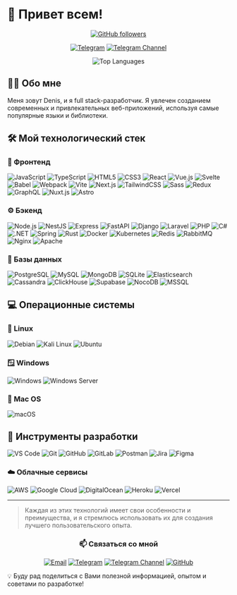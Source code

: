 # 👋 Привет всем!

<div align="center">
  
[![GitHub followers](https://img.shields.io/github/followers/SkvorikovCode?style=social)](https://github.com/SkvorikovCode)

<!--[![LinkedIn](https://img.shields.io/badge/LinkedIn-Connect-blue)](https://linkedin.com/in/your-linkedin)-->
[![Telegram](https://img.shields.io/badge/Telegram-Message-2CA5E0)](https://t.me/JustFW)
[![Telegram Channel](https://img.shields.io/badge/dynamic/json?label=channel&query=$.subscribers&url=https://tg.i-c-a.su/channel/@JustFW_info&logo=telegram&style=social)](https://t.me/JustFW_info)

<!--<img src="https://github-readme-stats.vercel.app/api?username=SkvorikovCode&show_icons=true&theme=radical" alt="GitHub Stats" />
<img src="https://github-readme-streak-stats.herokuapp.com/?user=SkvorikovCode&theme=radical" alt="GitHub Streak" />-->
<img src="https://github-readme-stats.vercel.app/api/top-langs/?username=SkvorikovCode&layout=compact&theme=radical" alt="Top Languages" />

</div>

## 👨‍💻 Обо мне
Меня зовут Denis, и я full stack-разработчик. Я увлечен созданием современных и привлекательных веб-приложений, используя самые популярные языки и библиотеки.

## 🛠 Мой технологический стек

### 🎨 Фронтенд
![JavaScript](https://img.shields.io/badge/-JavaScript-F7DF1E?style=flat-square&logo=javascript&logoColor=black)
![TypeScript](https://img.shields.io/badge/-TypeScript-3178C6?style=flat-square&logo=typescript&logoColor=white)
![HTML5](https://img.shields.io/badge/-HTML5-E34F26?style=flat-square&logo=html5&logoColor=white)
![CSS3](https://img.shields.io/badge/-CSS3-1572B6?style=flat-square&logo=css3&logoColor=white)
![React](https://img.shields.io/badge/-React-61DAFB?style=flat-square&logo=react&logoColor=black)
![Vue.js](https://img.shields.io/badge/-Vue.js-4FC08D?style=flat-square&logo=vue.js&logoColor=white)
![Svelte](https://img.shields.io/badge/-Svelte-FF3E00?style=flat-square&logo=svelte&logoColor=white)
![Babel](https://img.shields.io/badge/-Babel-F9DC3E?style=flat-square&logo=babel&logoColor=black)
![Webpack](https://img.shields.io/badge/-Webpack-8DD6F9?style=flat-square&logo=webpack&logoColor=black)
![Vite](https://img.shields.io/badge/-Vite-646CFF?style=flat-square&logo=vite&logoColor=white)
![Next.js](https://img.shields.io/badge/-Next.js-000000?style=flat-square&logo=next.js&logoColor=white)
![TailwindCSS](https://img.shields.io/badge/-TailwindCSS-38B2AC?style=flat-square&logo=tailwind-css&logoColor=white)
![Sass](https://img.shields.io/badge/-Sass-CC6699?style=flat-square&logo=sass&logoColor=white)
![Redux](https://img.shields.io/badge/-Redux-764ABC?style=flat-square&logo=redux&logoColor=white)
![GraphQL](https://img.shields.io/badge/-GraphQL-E10098?style=flat-square&logo=graphql&logoColor=white)
![Nuxt.js](https://img.shields.io/badge/-Nuxt.js-00DC82?style=flat-square&logo=nuxt.js&logoColor=white)
![Astro](https://img.shields.io/badge/-Astro-FF5D01?style=flat-square&logo=astro&logoColor=white)

### ⚙️ Бэкенд
![Node.js](https://img.shields.io/badge/-Node.js-339933?style=flat-square&logo=node.js&logoColor=white)
![NestJS](https://img.shields.io/badge/-NestJS-E0234E?style=flat-square&logo=nestjs&logoColor=white)
![Express](https://img.shields.io/badge/-Express-000000?style=flat-square&logo=express&logoColor=white)
![FastAPI](https://img.shields.io/badge/-FastAPI-009688?style=flat-square&logo=fastapi&logoColor=white)
![Django](https://img.shields.io/badge/-Django-092E20?style=flat-square&logo=django&logoColor=white)
![Laravel](https://img.shields.io/badge/-Laravel-FF2D20?style=flat-square&logo=laravel&logoColor=white)
![PHP](https://img.shields.io/badge/-PHP-777BB4?style=flat-square&logo=php&logoColor=white)
![C#](https://img.shields.io/badge/-C%23-239120?style=flat-square&logo=c-sharp&logoColor=white)
![.NET](https://img.shields.io/badge/-.NET-512BD4?style=flat-square&logo=.net&logoColor=white)
![Spring](https://img.shields.io/badge/-Spring-6DB33F?style=flat-square&logo=spring&logoColor=white)
![Rust](https://img.shields.io/badge/-Rust-000000?style=flat-square&logo=rust&logoColor=white)
![Docker](https://img.shields.io/badge/-Docker-2496ED?style=flat-square&logo=docker&logoColor=white)
![Kubernetes](https://img.shields.io/badge/-Kubernetes-326CE5?style=flat-square&logo=kubernetes&logoColor=white)
![Redis](https://img.shields.io/badge/-Redis-DC382D?style=flat-square&logo=redis&logoColor=white)
![RabbitMQ](https://img.shields.io/badge/-RabbitMQ-FF6600?style=flat-square&logo=rabbitmq&logoColor=white)
![Nginx](https://img.shields.io/badge/-Nginx-009639?style=flat-square&logo=nginx&logoColor=white)
![Apache](https://img.shields.io/badge/-Apache-D22128?style=flat-square&logo=apache&logoColor=white)

### 💾 Базы данных
![PostgreSQL](https://img.shields.io/badge/-PostgreSQL-336791?style=flat-square&logo=postgresql&logoColor=white)
![MySQL](https://img.shields.io/badge/-MySQL-4479A1?style=flat-square&logo=mysql&logoColor=white)
![MongoDB](https://img.shields.io/badge/-MongoDB-47A248?style=flat-square&logo=mongodb&logoColor=white)
![SQLite](https://img.shields.io/badge/-SQLite-003B57?style=flat-square&logo=sqlite&logoColor=white)
![Elasticsearch](https://img.shields.io/badge/-Elasticsearch-005571?style=flat-square&logo=elasticsearch&logoColor=white)
![Cassandra](https://img.shields.io/badge/-Cassandra-1287B1?style=flat-square&logo=apache-cassandra&logoColor=white)
![ClickHouse](https://img.shields.io/badge/-ClickHouse-FFCC01?style=flat-square&logo=clickhouse&logoColor=black)
![Supabase](https://img.shields.io/badge/-Supabase-3ECF8E?style=flat-square&logo=supabase&logoColor=white)
![NocoDB](https://img.shields.io/badge/-NocoDB-4F46E5?style=flat-square&logo=nocodb&logoColor=white)
![MSSQL](https://img.shields.io/badge/-MSSQL-3ECF8E?style=flat-square&logo=supabase&logoColor=white)

## 💻 Операционные системы

### 🐧 Linux
![Debian](https://img.shields.io/badge/-Debian-A81D33?style=flat-square&logo=debian&logoColor=white)
![Kali Linux](https://img.shields.io/badge/-Kali%20Linux-557C94?style=flat-square&logo=kali-linux&logoColor=white)
![Ubuntu](https://img.shields.io/badge/-Ubuntu-E95420?style=flat-square&logo=ubuntu&logoColor=white)

### 🪟 Windows
![Windows](https://img.shields.io/badge/-Windows-0078D6?style=flat-square&logo=windows&logoColor=white)
![Windows Server](https://img.shields.io/badge/-Windows%20Server-0078D6?style=flat-square&logo=windows&logoColor=white)

### 🍎 Mac OS
![macOS](https://img.shields.io/badge/-macOS-000000?style=flat-square&logo=apple&logoColor=white)

## 🔧 Инструменты разработки
![VS Code](https://img.shields.io/badge/-VS%20Code-007ACC?style=flat-square&logo=visual-studio-code&logoColor=white)
![Git](https://img.shields.io/badge/-Git-F05032?style=flat-square&logo=git&logoColor=white)
![GitHub](https://img.shields.io/badge/-GitHub-181717?style=flat-square&logo=github&logoColor=white)
![GitLab](https://img.shields.io/badge/-GitLab-FCA121?style=flat-square&logo=gitlab&logoColor=white)
![Postman](https://img.shields.io/badge/-Postman-FF6C37?style=flat-square&logo=postman&logoColor=white)
![Jira](https://img.shields.io/badge/-Jira-0052CC?style=flat-square&logo=jira&logoColor=white)
![Figma](https://img.shields.io/badge/-Figma-F24E1E?style=flat-square&logo=figma&logoColor=white)

### ☁️ Облачные сервисы
![AWS](https://img.shields.io/badge/-AWS-232F3E?style=flat-square&logo=amazon-aws&logoColor=white)
![Google Cloud](https://img.shields.io/badge/-Google%20Cloud-4285F4?style=flat-square&logo=google-cloud&logoColor=white)
![DigitalOcean](https://img.shields.io/badge/-DigitalOcean-0080FF?style=flat-square&logo=digitalocean&logoColor=white)
![Heroku](https://img.shields.io/badge/-Heroku-430098?style=flat-square&logo=heroku&logoColor=white)
![Vercel](https://img.shields.io/badge/-Vercel-000000?style=flat-square&logo=vercel&logoColor=white)

---

> Каждая из этих технологий имеет свои особенности и преимущества, и я стремлюсь использовать их для создания лучшего пользовательского опыта.

<div align="center">
  
### 📫 Связаться со мной
[![Email](https://img.shields.io/badge/Email-D14836?style=for-the-badge&logo=gmail&logoColor=white)](mailto:skvorikoffg@gmail.com)
[![Telegram](https://img.shields.io/badge/Telegram-2CA5E0?style=for-the-badge&logo=telegram&logoColor=white)](https://t.me/JustFW)
[![Telegram Channel](https://img.shields.io/badge/Telegram_Channel-2CA5E0?style=for-the-badge&logo=telegram&logoColor=white)](https://t.me/JustFW_info)
[![GitHub](https://img.shields.io/badge/GitHub-100000?style=for-the-badge&logo=github&logoColor=white)](https://github.com/SkvorikovCode)

</div>

💡 Буду рад поделиться с Вами полезной информацией, опытом и советами по разработке!
